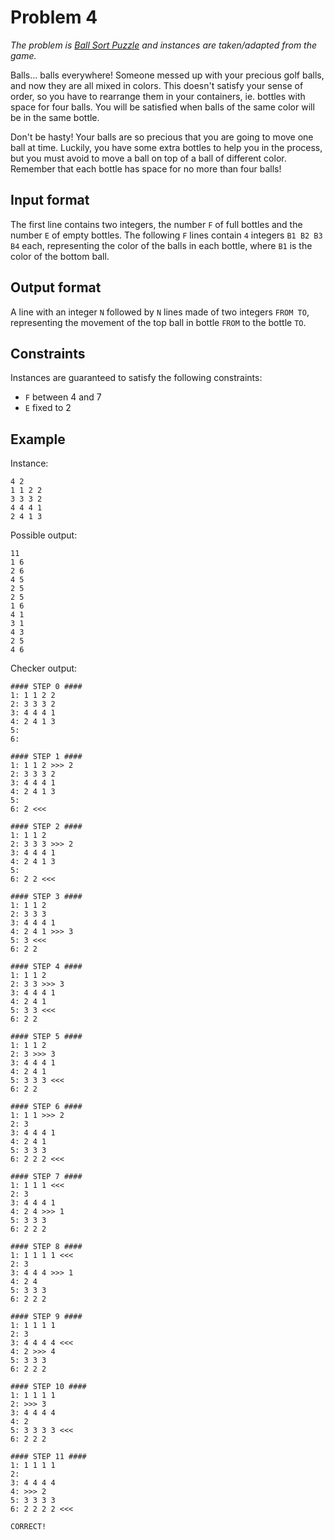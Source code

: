 # Problem 4

_The problem is [Ball Sort Puzzle](https://play.google.com/store/apps/details?id=com.spicags.ballsort) and instances are taken/adapted from the game._

Balls... balls everywhere!
Someone messed up with your precious golf balls, and now they are all mixed in colors.
This doesn't satisfy your sense of order, so you have to rearrange them in your containers, ie. bottles with space for four balls.
You will be satisfied when balls of the same color will be in the same bottle.

Don't be hasty!
Your balls are so precious that you are going to move one ball at time.
Luckily, you have some extra bottles to help you in the process, but you must avoid to move a ball on top of a ball of different color.
Remember that each bottle has space for no more than four balls!


## Input format

The first line contains two integers, the number `F` of full bottles and the number `E` of empty bottles.
The following `F` lines contain `4` integers `B1 B2 B3 B4` each, representing the color of the balls in each bottle, where `B1` is the color of the bottom ball.


## Output format

A line with an integer `N` followed by `N` lines made of two integers `FROM TO`, representing the movement of the top ball in bottle `FROM` to the bottle `TO`.


## Constraints

Instances are guaranteed to satisfy the following constraints:

* `F` between 4 and 7
* `E` fixed to 2


## Example

Instance:

```
4 2
1 1 2 2
3 3 3 2
4 4 4 1
2 4 1 3
```

Possible output:

```
11
1 6
2 6
4 5
2 5
2 5
1 6
4 1
3 1
4 3
2 5
4 6
```

Checker output:

```
#### STEP 0 ####
1: 1 1 2 2
2: 3 3 3 2
3: 4 4 4 1
4: 2 4 1 3
5: 
6: 

#### STEP 1 ####
1: 1 1 2 >>> 2
2: 3 3 3 2
3: 4 4 4 1
4: 2 4 1 3
5: 
6: 2 <<<

#### STEP 2 ####
1: 1 1 2
2: 3 3 3 >>> 2
3: 4 4 4 1
4: 2 4 1 3
5: 
6: 2 2 <<<

#### STEP 3 ####
1: 1 1 2
2: 3 3 3
3: 4 4 4 1
4: 2 4 1 >>> 3
5: 3 <<<
6: 2 2

#### STEP 4 ####
1: 1 1 2
2: 3 3 >>> 3
3: 4 4 4 1
4: 2 4 1
5: 3 3 <<<
6: 2 2

#### STEP 5 ####
1: 1 1 2
2: 3 >>> 3
3: 4 4 4 1
4: 2 4 1
5: 3 3 3 <<<
6: 2 2

#### STEP 6 ####
1: 1 1 >>> 2
2: 3
3: 4 4 4 1
4: 2 4 1
5: 3 3 3
6: 2 2 2 <<<

#### STEP 7 ####
1: 1 1 1 <<<
2: 3
3: 4 4 4 1
4: 2 4 >>> 1
5: 3 3 3
6: 2 2 2

#### STEP 8 ####
1: 1 1 1 1 <<<
2: 3
3: 4 4 4 >>> 1
4: 2 4
5: 3 3 3
6: 2 2 2

#### STEP 9 ####
1: 1 1 1 1
2: 3
3: 4 4 4 4 <<<
4: 2 >>> 4
5: 3 3 3
6: 2 2 2

#### STEP 10 ####
1: 1 1 1 1
2: >>> 3
3: 4 4 4 4
4: 2
5: 3 3 3 3 <<<
6: 2 2 2

#### STEP 11 ####
1: 1 1 1 1
2: 
3: 4 4 4 4
4: >>> 2
5: 3 3 3 3
6: 2 2 2 2 <<<

CORRECT!
```
